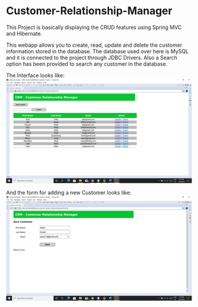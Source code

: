 # Customer-Relationship-Manager
This Project is basically displaying the CRUD features using Spring MVC and Hibernate.

This webapp allows you to create, read, update and delete the customer information stored in the database.
The database used over here is MySQL and it is connected to the project through JDBC Drivers.
Also a Search option has been provided to search any customer in the database.

The Interface looks like:
![](images/Screenshot%20(23).png)



And the form for adding a new Customer looks like:
![](images/Screenshot%20(24).png)
